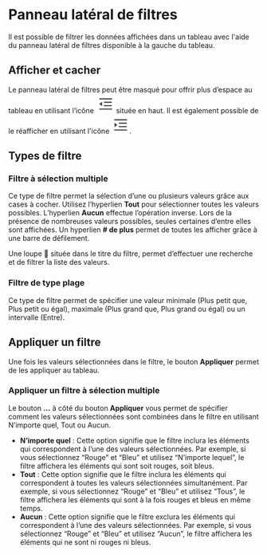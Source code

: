 # Panneau latéral de filtres

Il est possible de filtrer les données affichées dans un tableau avec l'aide du panneau latéral de filtres disponible à la gauche du tableau.

## Afficher et cacher

Le panneau latéral de filtres peut être masqué pour offrir plus d’espace au tableau en utilisant l’icône ![MenuFoldIcon](MenuFoldIcon.png) située en haut. Il est également possible de le réafficher en utilisant l'icône ![MenuUnfoldIcon](MenuUnfoldIcon.png).

## Types de filtre

### Filtre à sélection multiple

Ce type de filtre permet la sélection d’une ou plusieurs valeurs grâce aux cases à cocher. Utilisez l’hyperlien **Tout** pour sélectionner toutes les valeurs possibles. L’hyperlien **Aucun** effectue l’opération inverse. Lors de la présence de nombreuses valeurs possibles, seules certaines d’entre elles sont affichées. Un hyperlien **# de plus** permet de toutes les afficher grâce à une barre de défilement.

Une loupe 🔎 située dans le titre du filtre, permet d’effectuer une recherche et de filtrer la liste des valeurs.

### Filtre de type plage

Ce type de filtre permet de spécifier une valeur minimale (Plus petit que, Plus petit ou égal), maximale (Plus grand que, Plus grand ou égal) ou un intervalle (Entre).

## Appliquer un filtre

Une fois les valeurs sélectionnées dans le filtre, le bouton **Appliquer** permet de les appliquer au tableau.

### Appliquer un filtre à sélection multiple

Le bouton **…** à côté du bouton **Appliquer** vous permet de spécifier comment les valeurs sélectionnées sont combinées dans le filtre en utilisant N’importe quel, Tout ou Aucun.

- **N’importe quel** : Cette option signifie que le filtre inclura les éléments qui correspondent à l’une des valeurs sélectionnées. Par exemple, si vous sélectionnez “Rouge” et “Bleu” et utilisez “N’importe lequel”, le filtre affichera les éléments qui sont soit rouges, soit bleus.
- **Tout** : Cette option signifie que le filtre inclura les éléments qui correspondent à toutes les valeurs sélectionnées simultanément. Par exemple, si vous sélectionnez “Rouge” et “Bleu” et utilisez “Tous”, le filtre affichera les éléments qui sont à la fois rouges et bleus en même temps.
- **Aucun** : Cette option signifie que le filtre exclura les éléments qui correspondent à l’une des valeurs sélectionnées. Par exemple, si vous sélectionnez “Rouge” et “Bleu” et utilisez “Aucun”, le filtre affichera les éléments qui ne sont ni rouges ni bleus.
